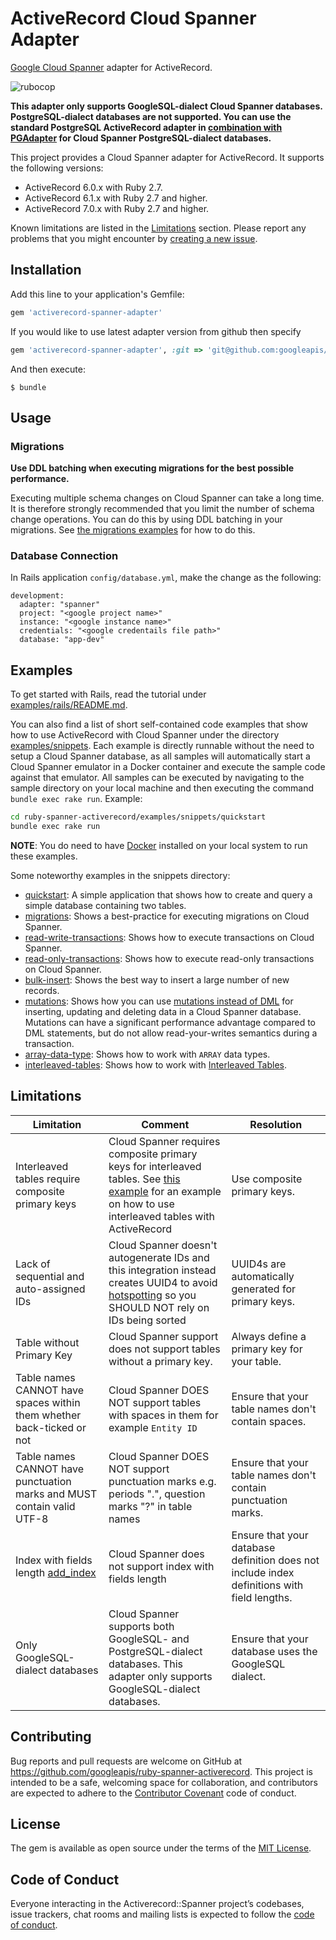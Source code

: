 # ActiveRecord Cloud Spanner Adapter

[Google Cloud Spanner](https://cloud.google.com/spanner) adapter for ActiveRecord.

![rubocop](https://github.com/googleapis/ruby-spanner-activerecord/workflows/rubocop/badge.svg)

__This adapter only supports GoogleSQL-dialect Cloud Spanner databases. PostgreSQL-dialect
databases are not supported. You can use the standard PostgreSQL ActiveRecord adapter in
[combination with PGAdapter](https://github.com/GoogleCloudPlatform/pgadapter/blob/-/samples/ruby/activerecord)
for Cloud Spanner PostgreSQL-dialect databases.__

This project provides a Cloud Spanner adapter for ActiveRecord. It supports the following versions:

- ActiveRecord 6.0.x with Ruby 2.7.
- ActiveRecord 6.1.x with Ruby 2.7 and higher.
- ActiveRecord 7.0.x with Ruby 2.7 and higher.

Known limitations are listed in the [Limitations](#limitations) section.
Please report any problems that you might encounter by [creating a new issue](https://github.com/googleapis/ruby-spanner-activerecord/issues/new).

## Installation

Add this line to your application's Gemfile:

```ruby
gem 'activerecord-spanner-adapter'
```

If you would like to use latest adapter version from github then specify

```ruby
gem 'activerecord-spanner-adapter', :git => 'git@github.com:googleapis/ruby-spanner-activerecord.git'
```

And then execute:

    $ bundle

## Usage

### Migrations
__Use DDL batching when executing migrations for the best possible performance.__

Executing multiple schema changes on Cloud Spanner can take a long time. It is therefore
strongly recommended that you limit the number of schema change operations. You can do
this by using DDL batching in your migrations. See [the migrations examples](examples/snippets/migrations)
for how to do this.

### Database Connection
In Rails application `config/database.yml`, make the change as the following:

```
development:
  adapter: "spanner"
  project: "<google project name>"
  instance: "<google instance name>"
  credentials: "<google credentails file path>"
  database: "app-dev"
```

## Examples
To get started with Rails, read the tutorial under [examples/rails/README.md](examples/rails/README.md).

You can also find a list of short self-contained code examples that show how
to use ActiveRecord with Cloud Spanner under the directory [examples/snippets](examples/snippets). Each example is directly runnable without the need to setup a Cloud Spanner
database, as all samples will automatically start a Cloud Spanner emulator in a Docker container and execute the sample
code against that emulator. All samples can be executed by navigating to the sample directory on your local machine and
then executing the command `bundle exec rake run`. Example:

```bash
cd ruby-spanner-activerecord/examples/snippets/quickstart
bundle exec rake run
```

__NOTE__: You do need to have [Docker](https://docs.docker.com/get-docker/) installed on your local system to run these examples.

Some noteworthy examples in the snippets directory:
- [quickstart](examples/snippets/quickstart): A simple application that shows how to create and query a simple database containing two tables.
- [migrations](examples/snippets/migrations): Shows a best-practice for executing migrations on Cloud Spanner.
- [read-write-transactions](examples/snippets/read-write-transactions): Shows how to execute transactions on Cloud Spanner.
- [read-only-transactions](examples/snippets/read-only-transactions): Shows how to execute read-only transactions on Cloud Spanner.
- [bulk-insert](examples/snippets/bulk-insert): Shows the best way to insert a large number of new records.
- [mutations](examples/snippets/mutations): Shows how you can use [mutations instead of DML](https://cloud.google.com/spanner/docs/dml-versus-mutations)
  for inserting, updating and deleting data in a Cloud Spanner database. Mutations can have a significant performance
  advantage compared to DML statements, but do not allow read-your-writes semantics during a transaction.
- [array-data-type](examples/snippets/array-data-type): Shows how to work with `ARRAY` data types.
- [interleaved-tables](examples/snippets/interleaved-tables): Shows how to work with [Interleaved Tables](https://cloud.google.com/spanner/docs/schema-and-data-model#create-interleaved-tables).

## Limitations

Limitation|Comment|Resolution
---|---|---
Interleaved tables require composite primary keys| Cloud Spanner requires composite primary keys for interleaved tables. See [this example](examples/snippets/interleaved-tables/README.md) for an example on how to use interleaved tables with ActiveRecord |Use composite primary keys.
Lack of sequential and auto-assigned IDs|Cloud Spanner doesn't autogenerate IDs and this integration instead creates UUID4 to avoid [hotspotting](https://cloud.google.com/spanner/docs/schema-design#uuid_primary_key) so you SHOULD NOT rely on IDs being sorted| UUID4s are automatically generated for primary keys.
Table without Primary Key| Cloud Spanner support does not support tables without a primary key.| Always define a primary key for your table.
Table names CANNOT have spaces within them whether back-ticked or not|Cloud Spanner DOES NOT support tables with spaces in them for example `Entity ID`|Ensure that your table names don't contain spaces.
Table names CANNOT have punctuation marks and MUST contain valid UTF-8|Cloud Spanner DOES NOT support punctuation marks e.g. periods ".", question marks "?" in table names|Ensure that your table names don't contain punctuation marks.
Index with fields length [add_index](https://apidock.com/rails/v5.2.3/ActiveRecord/ConnectionAdapters/SchemaStatements/add_index)|Cloud Spanner does not support index with fields length | Ensure that your database definition does not include index definitions with field lengths.
Only GoogleSQL-dialect databases| Cloud Spanner supports both GoogleSQL- and PostgreSQL-dialect databases. This adapter only supports GoogleSQL-dialect databases. | Ensure that your database uses the GoogleSQL dialect.

## Contributing

Bug reports and pull requests are welcome on GitHub at https://github.com/googleapis/ruby-spanner-activerecord. This project is intended to be a safe, welcoming space for collaboration, and contributors are expected to adhere to the [Contributor Covenant](http://contributor-covenant.org) code of conduct.

## License

The gem is available as open source under the terms of the [MIT License](https://opensource.org/licenses/MIT).

## Code of Conduct

Everyone interacting in the Activerecord::Spanner project’s codebases, issue trackers, chat rooms and mailing lists is expected to follow the [code of conduct](https://github.com/googleapis/ruby-spanner-activerecord/blob/main/CODE_OF_CONDUCT.md).
